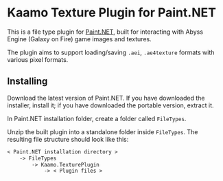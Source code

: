 # Kaamo Texture Plugin for Paint.NET

This is a file type plugin for [Paint.NET](https://www.getpaint.net/),
built for interacting with Abyss Engine (Galaxy on Fire) game images and
textures.

The plugin aims to support loading/saving `.aei`, `.ae4texture` formats with
various pixel formats.

## Installing

Download the latest version of Paint.NET.
If you have downloaded the installer, install it;
if you have downloaded the portable version, extract it.

In Paint.NET installation folder, create a folder called `FileTypes`.

Unzip the built plugin into a standalone folder inside `FileTypes`.
The resulting file structure should look like this:

```txt
< Paint.NET installation directory >
    -> FileTypes
        -> Kaamo.TexturePlugin
            -> < Plugin files >
```
